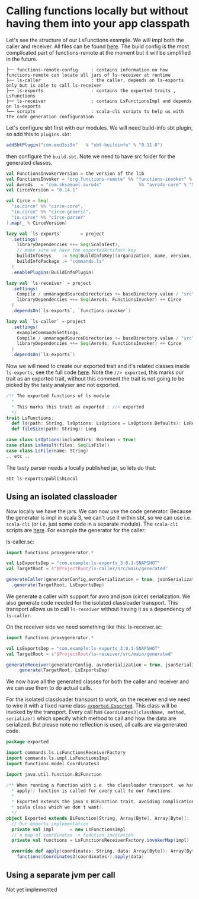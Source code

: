# Calling functions locally but without having them into your app classpath

Let's see the structure of our LsFunctions example. We will impl both the caller and receiver.
All files can be found [here](../example-commands). The build config is the most complicated part
of functions-remote at the moment but it will be simplified in the future.

```
├── functions-remote-config     : contains information on how functions-remote can locate all jars of ls-receiver at runtime
├── ls-caller                   : the caller, depends on ls-exports only but is able to call ls-receiver
├── ls-exports                  : contains the exported traits , LsFunctions
├── ls-receiver                 : contains LsFunctionsImpl and depends on ls-exports
└── scripts                     : scala-cli scripts to help us with the code generation configuration
```

Let's configure sbt first with our modules. We will need build-info sbt plugin, so add this to `plugins.sbt`:

```sbt
addSbtPlugin("com.eed3si9n"   % "sbt-buildinfo" % "0.11.0")
```

then configure the `build.sbt`. Note we need to have src folder for the generated classes.

```sbt
val FunctionsInvokerVersion = the version of the lib
val FunctionsInvoker = "org.functions-remote" %% "functions-invoker" % FunctionsInvokerVersion
val Avro4s   = "com.sksamuel.avro4s"              %% "avro4s-core" % "5.0.5"
val CirceVersion = "0.14.1"

val Circe = Seq(
  "io.circe" %% "circe-core",
  "io.circe" %% "circe-generic",
  "io.circe" %% "circe-parser"
).map(_ % CirceVersion)

lazy val `ls-exports`       = project
  .settings(
    libraryDependencies ++= Seq(ScalaTest),
    // make sure we have the exportedArtifact key
    buildInfoKeys    := Seq[BuildInfoKey](organization, name, version, scalaVersion, "exportedArtifact" -> "ls-receiver_3"),
    buildInfoPackage := "commands.ls"
  )
  .enablePlugins(BuildInfoPlugin)

lazy val `ls-receiver` = project
  .settings(
    Compile / unmanagedSourceDirectories += baseDirectory.value / "src" / "main" / "generated",
    libraryDependencies ++= Seq(Avro4s, FunctionsInvoker) ++ Circe
  )
  .dependsOn(`ls-exports`, `functions-invoker`)

lazy val `ls-caller` = project
  .settings(
    exampleCommandsSettings,
    Compile / unmanagedSourceDirectories += baseDirectory.value / "src" / "main" / "generated",
    libraryDependencies ++= Seq(Avro4s, FunctionsInvoker) ++ Circe
  )
  .dependsOn(`ls-exports`)
```

Now we will need to create our exported trait and it's related classes inside `ls-exports`, 
see the full code [here](../example-commands/ls-exports). Note the `//> exported`, this marks
our trait as an exported trait, without this comment the trait is not going to be picked by
the tasty analyser and not exported.

```scala
/** The exported functions of ls module
  *
  * This marks this trait as exported : //> exported
  */
trait LsFunctions:
  def ls(path: String, lsOptions: LsOptions = LsOptions.Defaults): LsResult
  def fileSize(path: String): Long

case class LsOptions(includeDirs: Boolean = true)
case class LsResult(files: Seq[LsFile])
case class LsFile(name: String)
.. etc ..
```

The tasty parser needs a locally published jar, so lets do that:

```
sbt ls-exports/publishLocal
```

## Using an isolated classloader

Now locally we have the jars. We can now use the code generator. Because the generator is impl in scala 3, we can't use it
within sbt, so we can use i.e. `scala-cli` (or i.e. just some code in a separate module). 
The `scala-cli` scripts are [here](../example-commands/scripts). For example the generator for the caller:

ls-caller.sc:
```scala
import functions.proxygenerator.*

val LsExportsDep = "com.example:ls-exports_3:0.1-SNAPSHOT"
val TargetRoot = s"$ProjectRoot/ls-caller/src/main/generated"

generateCaller(generatorConfig,avroSerialization = true, jsonSerialization = true, classloaderTransport = true)
  .generate(TargetRoot, LsExportsDep)
```
We generate a caller with support for avro and json (circe) serialization. We also generate code needed for the isolated
classloader transport. This transport allows us to call `ls-receiver` without having it as a dependency of `ls-caller`.

On the receiver side we need something like this:
ls-receiver.sc:
```scala
import functions.proxygenerator.*

val LsExportsDep = "com.example:ls-exports_3:0.1-SNAPSHOT"
val TargetRoot = s"$ProjectRoot/ls-receiver/src/main/generated"

generateReceiver(generatorConfig, avroSerialization = true, jsonSerialization = true)
    .generate(TargetRoot, LsExportsDep)
```

We now have all the generated classes for both the caller and receiver and we can use them to do actual calls.

For the isolated classloader transport to work, on the receiver end we need to wire it with a fixed name class
[`exported.Exported`](../example-commands/ls-receiver/src/main/scala/exported/Exported.scala).
This class will be invoked by the transport. Every call has `Coordinates3(className, method, serializer)` which specify
which method to call and how the data are serialized. But please note no reflection is used, all calls are via generated code.

```scala
package exported

import commands.ls.LsFunctionsReceiverFactory
import commands.ls.impl.LsFunctionsImpl
import functions.model.Coordinates3

import java.util.function.BiFunction

/** When running a function with i.e. the classloader transport, we have to impl this "exported.Exported" class which is loaded once by the classloader and the
  * apply() function is called for every call to our functions.
  *
  * Exported extends the java's BiFunction trait, avoiding complications of using a scala trait (because it means the caller and receiver have to load the same
  * scala class which we don't want).
  */
object Exported extends BiFunction[String, Array[Byte], Array[Byte]]:
  // Our exports implementation
  private val impl      = new LsFunctionsImpl
  // a map of coordinates -> function invocation
  private val functions = LsFunctionsReceiverFactory.invokerMap(impl)

  override def apply(coordinates: String, data: Array[Byte]): Array[Byte] =
    functions(Coordinates3(coordinates)).apply(data)

```



## Using a separate jvm per call
Not yet implemented
